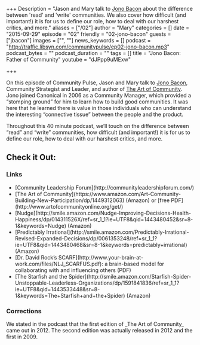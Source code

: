+++
Description = "Jason and Mary talk to [Jono Bacon](https://twitter.com/jonobacon) about the difference between 'read' and 'write' communities. We also cover how difficult (and important!) it is for us to define our role, how to deal with our harshest critics, and more."
aliases = ["/02"]
author = "Mary"
categories = []
date = "2015-09-29"
episode = "02"
friendly = "02-jono-bacon"
guests = ["jbacon"]
images = ["", ""]
news_keywords = []
podcast = "http://traffic.libsyn.com/communitypulse/ep02-jono-bacon.mp3"
podcast_bytes = ""
podcast_duration = ""
tags = []
title = "Jono Bacon: Father of Community"
youtube = "dJPpp9uMExw"

+++

On this episode of Community Pulse, Jason and Mary talk to [Jono Bacon](http://twitter.com/jonobacon), Community Strategist and Leader, and author of [The Art of Community](https://www.amazon.com/Art-Community-Building-New-Participation/dp/1449312063). Jono joined Canonical in 2006 as a Community Manager, which provided a “stomping ground” for him to learn how to build good communities. It was here that he learned there is value in those individuals who can understand the interesting “connective tissue” between the people and the product.

Throughout this 40 minute podcast, we’ll touch on the difference between “read” and “write” communities, how difficult (and important!) it is for us to define our role, how to deal with our harshest critics, and more.

<h2>Check it Out:</h2>
<h3>Links</h3><ul>
<li>[Community Leadership Forum](http://communityleadershipforum.com/)</li>
<li>[The Art of Community](https://www.amazon.com/Art-Community-Building-New-Participation/dp/1449312063) (Amazon) or [free PDF](http://www.artofcommunityonline.org/get/)</li>
<li>[Nudge](http://smile.amazon.com/Nudge-Improving-Decisions-Health-Happiness/dp/014311526X/ref=sr_1_1?ie=UTF8&qid=1443480452&sr=8-1&keywords=Nudge) (Amazon)</li>
<li>[Predictably Irrational](http://smile.amazon.com/Predictably-Irrational-Revised-Expanded-Decisions/dp/0061353248/ref=sr_1_1?ie=UTF8&qid=1443480468&sr=8-1&keywords=predictably+irrational) (Amazon)</li>
<li>[Dr. David Rock’s SCARF](http://www.your-brain-at-work.com/files/NLJ_SCARFUS.pdf): a brain-based model for collaborating with and influencing others (PDF)</li>
<li>[The Starfish and the Spider](http://smile.amazon.com/Starfish-Spider-Unstoppable-Leaderless-Organizations/dp/1591841836/ref=sr_1_1?ie=UTF8&qid=1443533448&sr=8-1&keywords=The+Starfish+and+the+Spider) (Amazon)</li></ul>

<h3>Corrections</h3>
We stated in the podcast that the first edition of _The Art of Community_ came out in 2012. The second edition was actually released in 2012 and the first in 2009.
